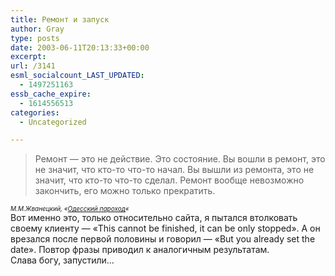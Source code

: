 ```yaml
---
title: Ремонт и запуск
author: Gray
type: posts
date: 2003-06-11T20:13:33+00:00
excerpt:
url: /3141
esml_socialcount_LAST_UPDATED:
  - 1497251163
essb_cache_expire:
  - 1614556513
categories:
  - Uncategorized

---
```








> Ремонт &#8212; это не действие. Это состояние. Вы вошли в ремонт, это не значит, что кто-то что-то начал. Вы вышли из ремонта, это не значит, что кто-то что-то сделал. Ремонт вообще невозможно закончить, его можно только прекратить.

<font size="1"><i>М.М.Жванецкий, &#171;<a href="http://www.jvanetsky.ru/data/text/t7/odesskiy_parohod/" target="_blank">Одесский пароход</a>&#171;</i></font>  
Вот именно это, только относительно сайта, я пытался втолковать своему клиенту &#8212; &#171;This cannot be finished, it can be only stopped&#187;. А он врезался после первой половины и говорил &#8212; &#171;But you already set the date&#187;. Повтор фразы приводил к аналогичным результатам.  
Слава богу, запустили&#8230;
